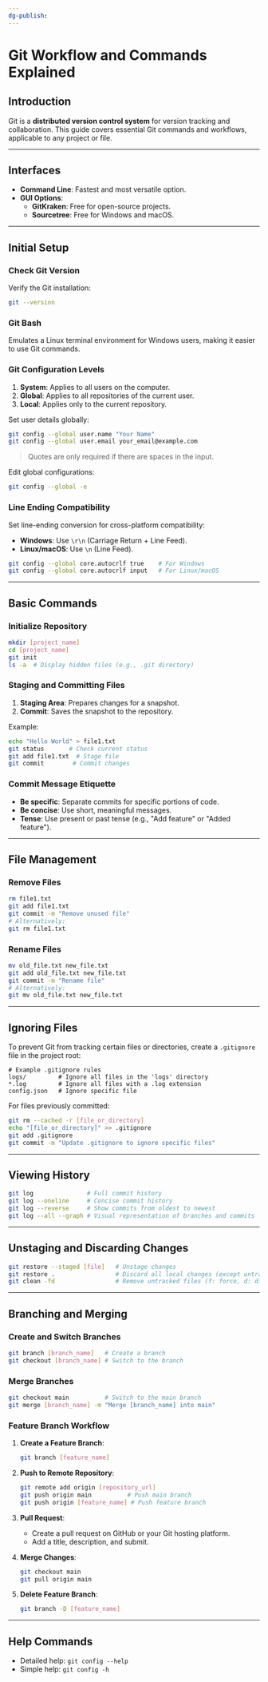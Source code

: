 ```yaml
---
dg-publish:
---
```


# Git Workflow and Commands Explained

## Introduction
Git is a **distributed version control system** for version tracking and collaboration. This guide covers essential Git commands and workflows, applicable to any project or file.

---

## Interfaces
- **Command Line**: Fastest and most versatile option.
- **GUI Options**:
  - **GitKraken**: Free for open-source projects.
  - **Sourcetree**: Free for Windows and macOS.

---

## Initial Setup

### Check Git Version
Verify the Git installation:
```bash
git --version
````

### Git Bash

Emulates a Linux terminal environment for Windows users, making it easier to use Git commands.

### Git Configuration Levels

1. **System**: Applies to all users on the computer.
2. **Global**: Applies to all repositories of the current user.
3. **Local**: Applies only to the current repository.

Set user details globally:

```bash
git config --global user.name "Your Name"
git config --global user.email your_email@example.com
```

> Quotes are only required if there are spaces in the input.

Edit global configurations:

```bash
git config --global -e
```

### Line Ending Compatibility

Set line-ending conversion for cross-platform compatibility:

- **Windows**: Use `\r\n` (Carriage Return + Line Feed).
- **Linux/macOS**: Use `\n` (Line Feed).

```bash
git config --global core.autocrlf true    # For Windows
git config --global core.autocrlf input   # For Linux/macOS
```

---

## Basic Commands

### Initialize Repository

```bash
mkdir [project_name]
cd [project_name]
git init
ls -a  # Display hidden files (e.g., .git directory)
```

### Staging and Committing Files

1. **Staging Area**: Prepares changes for a snapshot.
2. **Commit**: Saves the snapshot to the repository.

Example:

```bash
echo "Hello World" > file1.txt
git status       # Check current status
git add file1.txt  # Stage file
git commit        # Commit changes
```

### Commit Message Etiquette

- **Be specific**: Separate commits for specific portions of code.
- **Be concise**: Use short, meaningful messages.
- **Tense**: Use present or past tense (e.g., "Add feature" or "Added feature").

---

## File Management

### Remove Files

```bash
rm file1.txt
git add file1.txt
git commit -m "Remove unused file"
# Alternatively:
git rm file1.txt
```

### Rename Files

```bash
mv old_file.txt new_file.txt
git add old_file.txt new_file.txt
git commit -m "Rename file"
# Alternatively:
git mv old_file.txt new_file.txt
```

---

## Ignoring Files

To prevent Git from tracking certain files or directories, create a `.gitignore` file in the project root:

```plaintext
# Example .gitignore rules
logs/         # Ignore all files in the 'logs' directory
*.log         # Ignore all files with a .log extension
config.json   # Ignore specific file
```

For files previously committed:

```bash
git rm --cached -r [file_or_directory]
echo "[file_or_directory]" >> .gitignore
git add .gitignore
git commit -m "Update .gitignore to ignore specific files"
```

---

## Viewing History

```bash
git log               # Full commit history
git log --oneline     # Concise commit history
git log --reverse     # Show commits from oldest to newest
git log --all --graph # Visual representation of branches and commits
```

---

## Unstaging and Discarding Changes

```bash
git restore --staged [file]   # Unstage changes
git restore .                 # Discard all local changes (except untracked files)
git clean -fd                 # Remove untracked files (f: force, d: directories)
```

---

## Branching and Merging

### Create and Switch Branches

```bash
git branch [branch_name]   # Create a branch
git checkout [branch_name] # Switch to the branch
```

### Merge Branches

```bash
git checkout main          # Switch to the main branch
git merge [branch_name] -m "Merge [branch_name] into main"
```

### Feature Branch Workflow

1. **Create a Feature Branch**:
    
    ```bash
    git branch [feature_name]
    ```
    
2. **Push to Remote Repository**:
    
    ```bash
    git remote add origin [repository_url]
    git push origin main          # Push main branch
    git push origin [feature_name] # Push feature branch
    ```
    
3. **Pull Request**:
    
    - Create a pull request on GitHub or your Git hosting platform.
    - Add a title, description, and submit.
4. **Merge Changes**:
    
    ```bash
    git checkout main
    git pull origin main
    ```
    
5. **Delete Feature Branch**:
    
    ```bash
    git branch -D [feature_name]
    ```
    

---

## Help Commands

- Detailed help: `git config --help`
- Simple help: `git config -h`


